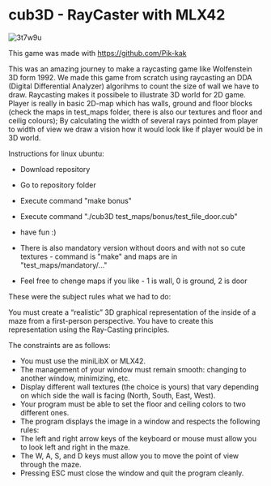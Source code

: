 # cub3D - RayCaster with MLX42 <br/>

![3t7w9u](https://github.com/user-attachments/assets/ec97717a-0523-4413-8750-0fd8e0405ad2)


This game was made with https://github.com/Pik-kak


This was an amazing journey to make a raycasting game like Wolfenstein 3D form 1992. We made this game from scratch
using raycasting an DDA (Digital Differential Analyzer) algorihms to count the size of wall we have to draw. 
Raycasting makes it possibele to illustrate 3D world for 2D game. Player is really in basic 2D-map which has
walls, ground and floor blocks (check the maps in test_maps folder, there is also our textures and floor and ceilig colours);
By calculating the width of several rays pointed from player to width of view we draw a vision how it would look like if 
player would be in 3D world. 

Instructions for linux ubuntu:

- Download repository
- Go to repository folder
- Execute command "make bonus"
- Execute command "./cub3D test_maps/bonus/test_file_door.cub"
- have fun :)

- There is also mandatory version without doors and with not so cute textures - command is "make" and maps are in "test_maps/mandatory/..."
- Feel free to chenge maps if you like -  1 is wall, 0 is ground, 2 is door




These were the subject rules what we had to do:

You must create a “realistic” 3D graphical
representation of the inside of a maze from a
first-person perspective. You have to create this
representation using the Ray-Casting principles.

The constraints are as follows:
- You must use the miniLibX or MLX42.
- The management of your window must remain smooth: changing to another window, minimizing, etc.
- Display different wall textures (the choice is yours) that vary depending on which
side the wall is facing (North, South, East, West).
- Your program must be able to set the floor and ceiling colors to two different ones.
- The program displays the image in a window and respects the following rules:
- The left and right arrow keys of the keyboard or mouse must allow you to look left and
right in the maze.
- The W, A, S, and D keys must allow you to move the point of view through
the maze. 
-  Pressing ESC must close the window and quit the program cleanly.
